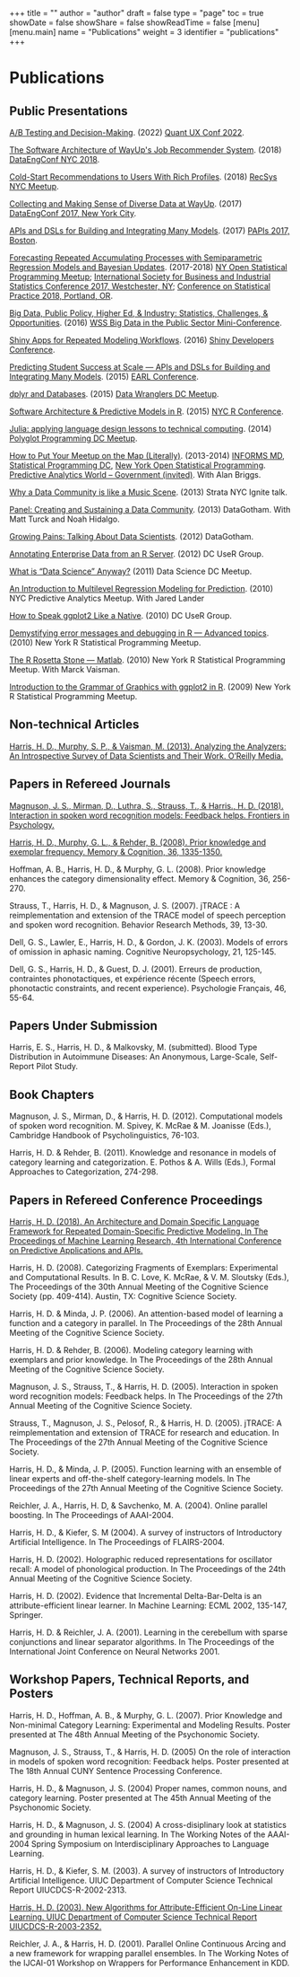 +++
title = ""
author = "author"
draft = false
type = "page"
toc = true
showDate = false
showShare = false
showReadTime = false
[menu]
     [menu.main]
        name = "Publications"
        weight = 3
        identifier = "publications"
+++

# Publications

## Public Presentations

[A/B Testing and Decision-Making](https://docs.google.com/presentation/d/1hjmTQi46cF4BvyqFOY5qhMJ_-zicma1ZXsxryHrdum8/edit?usp=sharing). (2022) [Quant UX Conf 2022](https://www.quantuxcon.com/home).

[The Software Architecture of WayUp's Job Recommender System](https://docs.google.com/presentation/d/1AOlQj1IiBj0CUjk2750IJIDZhCFcB3LI9EYSZFlLmLo/edit?usp=sharing). (2018) [DataEngConf NYC 2018](https://www.dataengconf.com/speaker/the-software-architecture-of-wayups-job-recommender-system?hsLang=en-us).

[Cold-Start Recommendations to Users With Rich Profiles](https://www.slideshare.net/HarlanHarris/coldstart-recommendations-to-users-with-rich-profiles). (2018) [RecSys NYC Meetup](https://www.meetup.com/RecSys-New-York-City/events/250178750/).

[Collecting and Making Sense of Diverse Data at WayUp](https://www.slideshare.net/HarlanHarris/collecting-and-making-sense-of-diverse-data-at-wayup/1). (2017) [DataEngConf 2017, New York City](http://www.dataengconf.com/).

[APIs and DSLs for Building and Integrating Many Models](http://www.papis.io/2017/program/talks-list/apis-and-dsls-for-building-and-integrating-many-models-harlan-harris). (2017) [PAPIs 2017, Boston](http://www.papis.io/2017).

[Forecasting Repeated Accumulating Processes with Semiparametric Regression Models and Bayesian Updates](http://rpubs.com/HarlanH/gamlss_accum_isbis). (2017-2018) [NY Open Statistical Programming Meetup](https://www.meetup.com/nyhackr/events/239407673/); [International Society for Business and Industrial Statistics Conference 2017, Westchester, NY](http://www.isbis2017.org/program/); 
[Conference on Statistical Practice 2018, Portland, OR](https://ww2.amstat.org/meetings/csp/2018/).

[Big Data, Public Policy, Higher Ed, & Industry: Statistics, Challenges, & Opportunities](https://drive.google.com/file/d/0B3aXKp9bt6OXczJELVFCSmw2bWs/view?usp=sharing). (2016) [WSS Big Data in the Public Sector Mini-Conference](http://www.eventbrite.com/e/big-data-in-public-sector-registration-21116863106).

[Shiny Apps for Repeated Modeling Workflows](https://www.dropbox.com/s/gknc8yc8nmurs7k/ShinyConf-Harris.pdf?dl=0). (2016) [Shiny Developers Conference](https://www.eventbrite.com/e/shiny-developer-conference-registration-19153967031).

[Predicting Student Success at Scale — APIs and DSLs for Building and Integrating Many Models](http://www.earl-conference.com/boston/speakers/). (2015) [EARL Conference](http://www.earl-conference.com/boston/speakers/).

[dplyr and Databases](https://docs.google.com/presentation/d/1RAdT-BUkhAhO3LtdQdMYWeZP6PyFbTQICcLK8MBHnKk/edit?usp=sharing). (2015) [Data Wranglers DC Meetup](http://www.meetup.com/Data-Wranglers-DC/events/219100070/).

[Software Architecture & Predictive Models in R](https://youtu.be/XXf1Gv1xIfU). (2015) [NYC R Conference](http://www.rstats.nyc/#speakers).

[Julia: applying language design lessons to technical computing](http://nbviewer.ipython.org/github/HarlanH/JuliaPolygotPresentation/blob/master/JuliaPolyglotPresentation.ipynb). (2014) [Polyglot Programming DC Meetup](http://www.meetup.com/Polyglot-Programming-DC/events/186702032/).

[How to Put Your Meetup on the Map (Literally)](http://harlanh.github.io/loc-opt-demo/loc-opt-demo.html). (2013-2014) [INFORMS MD](http://www.meetup.com/INFORMS-Maryland/events/138220312/), [Statistical Programming DC](http://www.meetup.com/stats-prog-dc/events/138396932/), [New York Open Statistical Programming](http://www.meetup.com/nyhackr/events/163115492/). [Predictive Analytics World – Government (invited)](http://www.predictiveanalyticsworld.com/gov/2014/agenda.php#day1-1115b). With Alan Briggs.

[Why a Data Community is like a Music Scene](https://www.youtube.com/watch?v=fYtq3GbVrPM). (2013) Strata NYC Ignite talk.

[Panel: Creating and Sustaining a Data Community](https://www.youtube.com/watch?v=BgItWIWG8_A). (2013) DataGotham. With Matt Turck and Noah Hidalgo.

[Growing Pains: Talking About Data Scientists](http://www.youtube.com/watch?feature=player_embedded&v=aMDe5pODkB0&list=PLokLecCHtd-9EnGjHRqgFIW0pm5P60rbL). (2012) DataGotham.

[Annotating Enterprise Data from an R Server](http://www.harlan.harris.name/2012/06/integrating-r-with-other-systems/). (2012) DC UseR Group.

[What is “Data Science” Anyway?](http://www.harlan.harris.name/2011/09/data-science-moores-law-and-moneyball/) (2011) Data Science DC Meetup.

[An Introduction to Multilevel Regression Modeling for Prediction](http://www.meetup.com/NYC-Predictive-Analytics/events/14476011/). (2010) NYC Predictive Analytics Meetup. With Jared Lander

[How to Speak ggplot2 Like a Native](http://www.meetup.com/nyhackr/events/13508520/). (2010) DC UseR Group.

[Demystifying error messages and debugging in R — Advanced topics](http://www.meetup.com/nyhackr/events/13508520/). (2010) New York R Statistical Programming Meetup.

[The R Rosetta Stone — Matlab](http://www.meetup.com/nyhackr/events/12089093/). (2010) New York R Statistical Programming Meetup. With Marck Vaisman.

[Introduction to the Grammar of Graphics with ggplot2 in R](http://vimeo.com/8311674). (2009) New York R Statistical Programming Meetup.

## Non-technical Articles

[Harris, H. D., Murphy, S. P., & Vaisman, M. (2013). Analyzing the Analyzers: An Introspective Survey of Data Scientists and Their Work. O’Reilly Media.](http://www.oreilly.com/data/free/analyzing-the-analyzers.csp)

## Papers in Refereed Journals

[Magnuson, J. S., Mirman, D., Luthra, S., Strauss, T., & Harris., H. D. (2018). Interaction in spoken word recognition models: Feedback helps. Frontiers in Psychology.](https://www.frontiersin.org/articles/10.3389/fpsyg.2018.00369/full)

[Harris, H. D., Murphy, G. L., & Rehder, B. (2008). Prior knowledge and exemplar frequency. Memory & Cognition, 36, 1335-1350.](https://link.springer.com/article/10.3758/MC.36.7.1335)

Hoffman, A. B., Harris, H. D., & Murphy, G. L. (2008). Prior knowledge enhances the category dimensionality effect. Memory & Cognition, 36, 256-270.

Strauss, T., Harris, H. D., & Magnuson, J. S. (2007). jTRACE : A reimplementation and extension of the TRACE model of speech perception and spoken word recognition. Behavior Research Methods, 39, 13-30.

Dell, G. S., Lawler, E., Harris, H. D., & Gordon, J. K. (2003). Models of errors of omission in aphasic naming. Cognitive Neuropsychology, 21, 125-145.

Dell, G. S., Harris, H. D., & Guest, D. J. (2001). Erreurs de production, contraintes phonotactiques, et expérience récente (Speech errors, phonotactic constraints, and recent experience). Psychologie Français, 46, 55-64.

## Papers Under Submission

Harris, E. S., Harris, H. D., & Malkovsky, M. (submitted). Blood Type Distribution in Autoimmune Diseases: An Anonymous, Large-Scale, Self-Report Pilot Study.

## Book Chapters

Magnuson, J. S., Mirman, D., & Harris, H. D. (2012). Computational models of spoken word recognition. M. Spivey, K. McRae & M. Joanisse (Eds.), Cambridge Handbook of Psycholinguistics, 76-103.

Harris, H. D. & Rehder, B. (2011). Knowledge and resonance in models of category learning and categorization. E. Pothos
& A. Wills (Eds.), Formal Approaches to Categorization, 274-298.

## Papers in Refereed Conference Proceedings

[Harris, H. D. (2018). An Architecture and Domain Specific Language Framework
for Repeated Domain-Specific Predictive Modeling.
In The Proceedings of Machine Learning Research, 4th International Conference on Predictive Applications and APIs.](http://proceedings.mlr.press/v82/harris18a/harris18a.pdf)

Harris, H. D. (2008). Categorizing Fragments of Exemplars: Experimental and Computational Results. In B. C. Love, K. McRae, & V. M. Sloutsky (Eds.), The Proceedings of the 30th Annual Meeting of the Cognitive Science Society (pp. 409-414). Austin, TX: Cognitive Science Society.

Harris, H. D. & Minda, J. P. (2006). An attention-based model of learning a function and a category in parallel. In The Proceedings of the 28th Annual Meeting of the Cognitive Science Society.

Harris, H. D. & Rehder, B. (2006). Modeling category learning with exemplars and prior knowledge. In The Proceedings of the 28th Annual Meeting of the Cognitive Science Society.

Magnuson, J. S., Strauss, T., & Harris, H. D. (2005). Interaction in spoken word recognition models: Feedback helps. In The Proceedings of the 27th Annual Meeting of the Cognitive Science Society.

Strauss, T., Magnuson, J. S., Pelosof, R., & Harris, H. D. (2005). jTRACE: A reimplementation and extension of TRACE for research and education. In The Proceedings of the 27th Annual Meeting of the Cognitive Science Society.

Harris, H. D., & Minda, J. P. (2005). Function learning with an ensemble of linear experts and off-the-shelf category-learning models. In The Proceedings of the 27th Annual Meeting of the Cognitive Science Society.

Reichler, J. A., Harris, H. D, & Savchenko, M. A. (2004). Online parallel boosting. In The Proceedings of AAAI-2004.

Harris, H. D., & Kiefer, S. M (2004). A survey of instructors of Introductory Artificial Intelligence. In The Proceedings of FLAIRS-2004.

Harris, H. D. (2002). Holographic reduced representations for oscillator recall: A model of phonological production. In The Proceedings of the 24th Annual Meeting of the Cognitive Science Society.

Harris, H. D. (2002). Evidence that Incremental Delta-Bar-Delta is an attribute-efficient linear learner. In Machine Learning: ECML 2002, 135-147, Springer.

Harris, H. D. & Reichler, J. A. (2001). Learning in the cerebellum with sparse conjunctions and linear separator algorithms. In The Proceedings of the International Joint Conference on Neural Networks 2001.

## Workshop Papers, Technical Reports, and Posters

Harris, H. D., Hoffman, A. B., & Murphy, G. L. (2007). Prior Knowledge and Non-minimal Category Learning: Experimental and Modeling Results. Poster presented at The 48th Annual Meeting of the Psychonomic Society.

Magnuson, J. S., Strauss, T., & Harris, H. D. (2005) On the role of interaction in models of spoken word recognition: Feedback helps. Poster presented at The 18th Annual CUNY Sentence Processing Conference.

Harris, H. D., & Magnuson, J. S. (2004) Proper names, common nouns, and category learning. Poster presented at The 45th Annual Meeting of the Psychonomic Society.

Harris, H. D., & Magnuson, J. S. (2004) A cross-disiplinary look at statistics and grounding in human lexical learning. In The Working Notes of the AAAI-2004 Spring Symposium on Interdisciplinary Approaches to Language Learning.

Harris, H. D., & Kiefer, S. M. (2003). A survey of instructors of Introductory Artificial Intelligence. UIUC Department of Computer Science Technical Report UIUCDCS-R-2002-2313.

[Harris, H. D. (2003). New Algorithms for Attribute-Efficient On-Line Linear Learning. UIUC Department of Computer Science Technical Report UIUCDCS-R-2003-2352.](http://hdl.handle.net/2142/81622)

Reichler, J. A., & Harris, H. D. (2001). Parallel Online Continuous Arcing and a new framework for wrapping parallel ensembles. In The Working Notes of the IJCAI-01 Workshop on Wrappers for Performance Enhancement in KDD.

